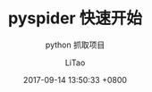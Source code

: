 ---
layout: post
title:  "pyspider 快速开始"
subtitle:   "python 抓取项目"
author:     "LiTao"
date:   2017-09-14 13:50:33 +0800
categories: python
catalog:    true
tags:
    - python
---